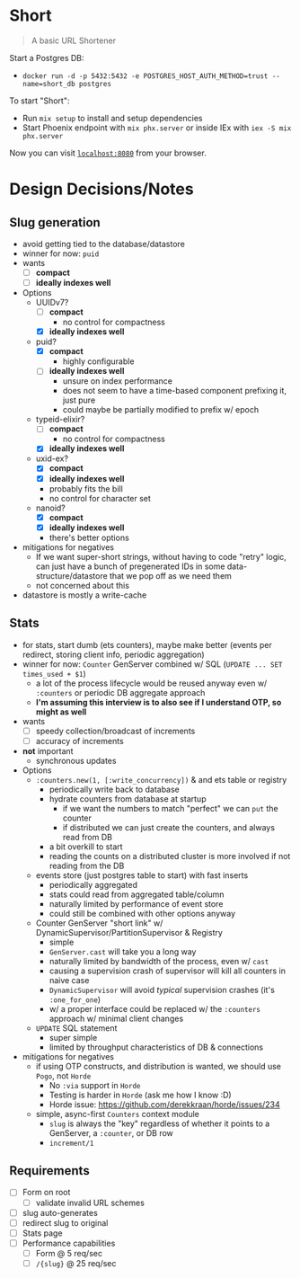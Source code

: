 # Short
> A basic URL Shortener

Start a Postgres DB:
* `docker run -d -p 5432:5432 -e POSTGRES_HOST_AUTH_METHOD=trust --name=short_db postgres`

To start "Short":
  * Run `mix setup` to install and setup dependencies
  * Start Phoenix endpoint with `mix phx.server` or inside IEx with `iex -S mix phx.server`

Now you can visit [`localhost:8080`](http://localhost:8080) from your browser.

# Design Decisions/Notes
## Slug generation
  - avoid getting tied to the database/datastore
  - winner for now: `puid`
  - wants
    - [ ] **compact**
    - [ ] **ideally indexes well**
  - Options
    - UUIDv7?
      - [ ] **compact**
        - no control for compactness
      - [x] **ideally indexes well**
    - puid?
      - [x] **compact**
        - highly configurable
      - [ ] **ideally indexes well**
        - unsure on index performance
        - does not seem to have a time-based component prefixing it, just pure
        - could maybe be partially modified to prefix w/ epoch
    - typeid-elixir?
      - [ ] **compact**
        - no control for compactness
      - [x] **ideally indexes well**
    - uxid-ex?
      - [x] **compact**
      - [x] **ideally indexes well**
      - probably fits the bill
      - no control for character set
    - nanoid?
      - [x] **compact**
      - [x] **ideally indexes well**
      - there's better options
  - mitigations for negatives
    - If we want super-short strings, without having to code "retry" logic, can just have a bunch of pregenerated IDs in some data-structure/datastore that we pop off as we need them
    - not concerned about this
- datastore is mostly a write-cache
## Stats
  - for stats, start dumb (ets counters), maybe make better (events per redirect, storing client info, periodic aggregation)
  - winner for now: `Counter` GenServer combined w/ SQL (`UPDATE ... SET times_used + $1`)
    - a lot of the process lifecycle would be reused anyway even w/ `:counters` or periodic DB aggregate approach
    - **I'm assuming this interview is to also see if I understand OTP, so might as well**
  - wants
    - [ ] speedy collection/broadcast of increments
    - [ ] accuracy of increments
  - **not** important
    - synchronous updates
  - Options
    - `:counters.new(1, [:write_concurrency])` & and ets table or registry
      - periodically write back to database
      - hydrate counters from database at startup
        - if we want the numbers to match "perfect" we can `put` the counter
        - if distributed we can just create the counters, and always read from DB
      - a bit overkill to start
      - reading the counts on a distributed cluster is more involved if not reading from the DB
    - events store (just postgres table to start) with fast inserts
      - periodically aggregated
      - stats could read from aggregated table/column
      - naturally limited by performance of event store
      - could still be combined with other options anyway
    - Counter GenServer "short link" w/ DynamicSupervisor/PartitionSupervisor & Registry
      - simple
      - `GenServer.cast` will take you a long way
      - naturally limited by bandwidth of the process, even w/ `cast`
      - causing a supervision crash of supervisor will kill all counters in naive case
      - `DynamicSupervisor` will avoid *typical* supervision crashes (it's `:one_for_one`)
      - w/ a proper interface could be replaced w/ the `:counters` approach w/ minimal client changes
    - `UPDATE` SQL statement
      - super simple
      - limited by throughput characteristics of DB & connections
  - mitigations for negatives
    - if using OTP constructs, and distribution is wanted, we should use `Pogo`, not `Horde`
      - No `:via` support in `Horde`
      - Testing is harder in `Horde` (ask me how I know :D)
      - Horde issue: https://github.com/derekkraan/horde/issues/234
    - simple, async-first `Counters` context module
      - `slug` is always the "key" regardless of whether it points to a GenServer, a `:counter`, or DB row
      - `increment/1`


## Requirements
- [ ] Form on root
  - [ ] validate invalid URL schemes
- [ ] slug auto-generates
- [ ] redirect slug to original
- [ ] Stats page
- [ ] Performance capabilities
  - [ ] Form @ 5 req/sec
  - [ ] `/{slug}` @ 25 req/sec

